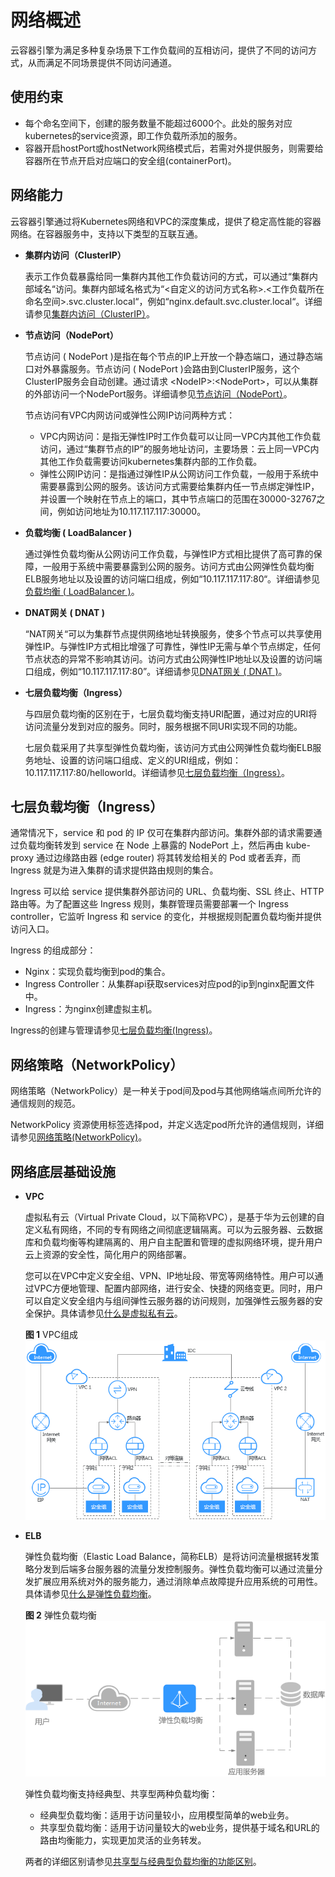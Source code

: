 # 网络概述<a name="cce_01_0010"></a>

云容器引擎为满足多种复杂场景下工作负载间的互相访问，提供了不同的访问方式，从而满足不同场景提供不同访问通道。

## 使用约束<a name="section21791218165310"></a>

-   每个命名空间下，创建的服务数量不能超过6000个。此处的服务对应kubernetes的service资源，即工作负载所添加的服务。
-   容器开启hostPort或hostNetwork网络模式后，若需对外提供服务，则需要给容器所在节点开启对应端口的安全组\(containerPort\)。

## 网络能力<a name="section19184132203416"></a>

云容器引擎通过将Kubernetes网络和VPC的深度集成，提供了稳定高性能的容器网络。在容器服务中，支持以下类型的互联互通。

-   **集群内访问（ClusterIP）**

    表示工作负载暴露给同一集群内其他工作负载访问的方式，可以通过“集群内部域名“访问。集群内部域名格式为“<自定义的访问方式名称\>.<工作负载所在命名空间\>.svc.cluster.local“，例如“nginx.default.svc.cluster.local“。详细请参见[集群内访问（ClusterIP）](集群内访问(ClusterIP).md)。

-   **节点访问（NodePort）**

    节点访问 \( NodePort \)是指在每个节点的IP上开放一个静态端口，通过静态端口对外暴露服务。节点访问 \( NodePort \)会路由到ClusterIP服务，这个ClusterIP服务会自动创建。通过请求 <NodeIP\>:<NodePort\>，可以从集群的外部访问一个NodePort服务。详细请参见[节点访问（NodePort）](节点访问(NodePort).md)。

    节点访问有VPC内网访问或弹性公网IP访问两种方式：

    -   VPC内网访问：是指无弹性IP时工作负载可以让同一VPC内其他工作负载访问，通过“集群节点的IP”的服务地址访问，主要场景：云上同一VPC内其他工作负载需要访问kubernetes集群内部的工作负载。
    -   弹性公网IP访问：是指通过弹性IP从公网访问工作负载，一般用于系统中需要暴露到公网的服务。该访问方式需要给集群内任一节点绑定弹性IP，并设置一个映射在节点上的端口，其中节点端口的范围在30000-32767之间，例如访问地址为10.117.117.117:30000。

-   **负载均衡 \( LoadBalancer \)**

    通过弹性负载均衡从公网访问工作负载，与弹性IP方式相比提供了高可靠的保障，一般用于系统中需要暴露到公网的服务。访问方式由公网弹性负载均衡ELB服务地址以及设置的访问端口组成，例如“10.117.117.117:80“。详细请参见[负载均衡 \( LoadBalancer \)](负载均衡(LoadBalancer).md)。

-   **DNAT网关 \( DNAT \)**

    “NAT网关“可以为集群节点提供网络地址转换服务，使多个节点可以共享使用弹性IP。与弹性IP方式相比增强了可靠性，弹性IP无需与单个节点绑定，任何节点状态的异常不影响其访问。访问方式由公网弹性IP地址以及设置的访问端口组成，例如“10.117.117.117:80”。详细请参见[DNAT网关 \( DNAT \)](DNAT网关(DNAT).md)。

-   **七层负载均衡（Ingress）**

    与四层负载均衡的区别在于，七层负载均衡支持URI配置，通过对应的URI将访问流量分发到对应的服务。同时，服务根据不同URI实现不同的功能。

    七层负载采用了共享型弹性负载均衡，该访问方式由公网弹性负载均衡ELB服务地址、设置的访问端口组成、定义的URI组成，例如：10.117.117.117:80/helloworld。详细请参见[七层负载均衡（Ingress）](七层负载均衡(Ingress).md)。


## 七层负载均衡（Ingress）<a name="section1248852094313"></a>

通常情况下，service 和 pod 的 IP 仅可在集群内部访问。集群外部的请求需要通过负载均衡转发到 service 在 Node 上暴露的 NodePort 上，然后再由 kube-proxy 通过边缘路由器 \(edge router\) 将其转发给相关的 Pod 或者丢弃，而 Ingress 就是为进入集群的请求提供路由规则的集合。

Ingress 可以给 service 提供集群外部访问的 URL、负载均衡、SSL 终止、HTTP 路由等。为了配置这些 Ingress 规则，集群管理员需要部署一个 Ingress controller，它监听 Ingress 和 service 的变化，并根据规则配置负载均衡并提供访问入口。

Ingress 的组成部分：

-   Nginx：实现负载均衡到pod的集合。
-   Ingress Controller：从集群api获取services对应pod的ip到nginx配置文件中。
-   Ingress：为nginx创建虚拟主机。

Ingress的创建与管理请参见[七层负载均衡\(Ingress\)](七层负载均衡(Ingress).md)。

## 网络策略（NetworkPolicy）<a name="section171242614618"></a>

网络策略（NetworkPolicy）是一种关于pod间及pod与其他网络端点间所允许的通信规则的规范。

NetworkPolicy 资源使用标签选择pod，并定义选定pod所允许的通信规则，详细请参见[网络策略\(NetworkPolicy\)](网络策略(NetworkPolicy).md)。

## 网络底层基础设施<a name="section87241847154713"></a>

-   **VPC**

    虚拟私有云（Virtual Private Cloud，以下简称VPC），是基于华为云创建的自定义私有网络，不同的专有网络之间彻底逻辑隔离。可以为云服务器、云数据库和负载均衡等构建隔离的、用户自主配置和管理的虚拟网络环境，提升用户云上资源的安全性，简化用户的网络部署。

    您可以在VPC中定义安全组、VPN、IP地址段、带宽等网络特性。用户可以通过VPC方便地管理、配置内部网络，进行安全、快捷的网络变更。同时，用户可以自定义安全组内与组间弹性云服务器的访问规则，加强弹性云服务器的安全保护。具体请参见[什么是虚拟私有云](https://support.huaweicloud.com/productdesc-vpc/zh-cn_topic_0013748729.html)。

    **图 1**  VPC组成<a name="fig19936143112528"></a>  
    ![](figures/VPC组成.png "VPC组成")

-   **ELB**

    弹性负载均衡（Elastic Load Balance，简称ELB）是将访问流量根据转发策略分发到后端多台服务器的流量分发控制服务。弹性负载均衡可以通过流量分发扩展应用系统对外的服务能力，通过消除单点故障提升应用系统的可用性。具体请参见[什么是弹性负载均衡](https://support.huaweicloud.com/productdesc-elb/zh-cn_topic_0015479966.html)。

    **图 2**  弹性负载均衡<a name="fig161182491876"></a>  
    ![](figures/弹性负载均衡.png "弹性负载均衡")

    弹性负载均衡支持经典型、共享型两种负载均衡：

    -   经典型负载均衡：适用于访问量较小，应用模型简单的web业务。
    -   共享型负载均衡：适用于访问量较大的web业务，提供基于域名和URL的路由均衡能力，实现更加灵活的业务转发。

    两者的详细区别请参见[共享型与经典型负载均衡的功能区别](https://support.huaweicloud.com/productdesc-elb/zh_cn_elb_01_0007.html)。


